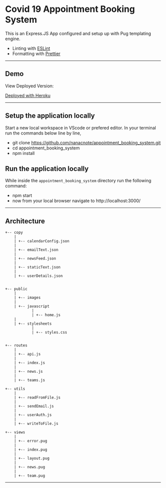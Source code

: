 # Covid 19 Appointment Booking System

This is an Express.JS App configured and setup up with Pug templating engine.

- Linting with [ESLint](https://eslint.org/)
- Formatting with [Prettier](https://prettier.io/)

---

## Demo

View Deployed Version:

[Deployed with Heroku](https://appointment-bookings.herokuapp.com/)

---

## Setup the application locally

Start a new local workspace in VScode or prefered editor.
In your terminal run the commands below line by line,

- git clone https://github.com/nanacnote/appointment_booking_system.git
- cd appointment_booking_system
- npm install

## Run the application locally

While inside the `appointment_booking_system` directory run the following command:

- npm start
- now from your local browser navigate to http://localhost:3000/

---

## Architecture

```
+-- copy
    |
    | +-- calendarConfig.json
    |
    | +-- emailText.json
    |
    | +-- newsFeed.json
    |
    | +-- staticText.json
    |
    | +-- userDetails.json


+-- public
    |
    | +-- images
    |
    | +-- javascript
            |
            | +-- home.js
    |
    | +-- stylesheets
            |
            | +-- styles.css


+-- routes
    |
    | +-- api.js
    |
    | +-- index.js
    |
    | +-- news.js
    |
    | +-- teams.js

+-- utils
    |
    | +-- readFromFile.js
    |
    | +-- sendEmail.js
    |
    | +-- userAuth.js
    |
    | +-- writeToFile.js

+-- views
    |
    | +-- error.pug
    |
    | +-- index.pug
    |
    | +-- layout.pug
    |
    | +-- news.pug
    |
    | +-- team.pug
```

---
